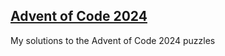 ## [Advent of Code 2024](https://adventofcode.com/2024)

My solutions to the Advent of Code 2024 puzzles